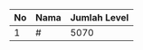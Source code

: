 | No | Nama            | Jumlah Level |
|----|-----------------|--------------|
| 1  | #    |    5070        |

